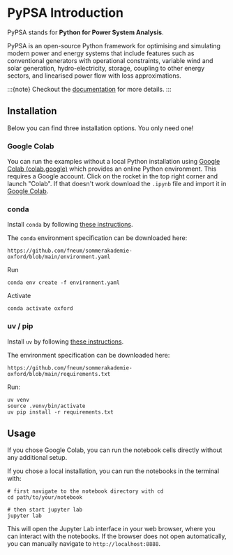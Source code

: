 # PyPSA Introduction

PyPSA stands for **Python for Power System Analysis**.

PyPSA is an open-source Python framework for optimising and simulating modern
power and energy systems that include features such as conventional generators
with operational constraints, variable wind and solar generation,
hydro-electricity, storage, coupling to other energy sectors, and linearised
power flow with loss approximations.

:::{note}
Checkout the [documentation](https://pypsa--1250.org.readthedocs.build/en/1250/)
for more details.
:::

## Installation

Below you can find three installation options. You only need one!

### Google Colab

You can run the examples without a local Python installation using [Google Colab
(colab.google)](https://colab.google) which provides an online Python
environment. This requires a Google account.  Click on the rocket in the top
right corner and launch "Colab". If that doesn't work download the `.ipynb` file
and import it in [Google Colab](https://colab.research.google.com/).

### conda

Install `conda` by following [these instructions](https://docs.conda.io/projects/conda/en/stable/user-guide/install/index.html).

The `conda` environment specification can be downloaded here:

    https://github.com/fneum/sommerakademie-oxford/blob/main/environment.yaml

Run

    conda env create -f environment.yaml

Activate

    conda activate oxford


### uv / pip

Install `uv` by following [these instructions](https://docs.astral.sh/uv/getting-started/installation/).

The environment specification can be downloaded here:

    https://github.com/fneum/sommerakademie-oxford/blob/main/requirements.txt

Run:

    uv venv
    source .venv/bin/activate
    uv pip install -r requirements.txt


## Usage

If you chose Google Colab, you can run the notebook cells directly without any additional setup.

If you chose a local installation, you can run the notebooks in the terminal with:

    # first navigate to the notebook directory with cd
    cd path/to/your/notebook

    # then start jupyter lab
    jupyter lab

This will open the Jupyter Lab interface in your web browser, where you can interact with the notebooks.
If the browser does not open automatically, you can manually navigate to `http://localhost:8888`.

